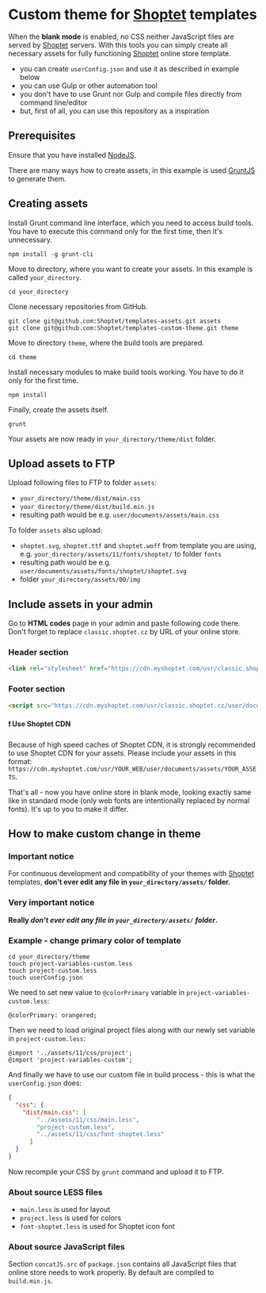 # Custom theme for [Shoptet](https://www.shoptet.cz/) templates

When the **blank mode** is enabled, no CSS neither JavaScript files are served by [Shoptet](https://www.shoptet.cz/) servers.
With this tools you can simply create all necessary assets for fully functioning [Shoptet](https://www.shoptet.cz/) online store template.

* you can create `userConfig.json` and use it as described in example below
* you can use Gulp or other automation tool
* you don't have to use Grunt nor Gulp and compile files directly from command line/editor
* but, first of all, you can use this repository as a inspiration

## Prerequisites

Ensure that you have installed [NodeJS](https://nodejs.org/).

There are many ways how to create assets, in this example is used
[GruntJS](https://gruntjs.com/) to generate them.

## Creating assets

Install Grunt command line interface, which you need to access build tools.
You have to execute this command only for the first time, then it's unnecessary.
```shell
npm install -g grunt-cli
``` 

Move to directory, where you want to create your assets.
In this example is called `your_directory`.
```shell
cd your_directory
``` 

Clone necessary repositories from GitHub.
```shell
git clone git@github.com:Shoptet/templates-assets.git assets
git clone git@github.com:Shoptet/templates-custom-theme.git theme
``` 

Move to directory `theme`, where the build tools are prepared.
```shell
cd theme
``` 

Install necessary modules to make build tools working.
You have to do it only for the first time.
```shell
npm install
``` 

Finally, create the assets itself.
```shell
grunt
``` 

Your assets are now ready in `your_directory/theme/dist` folder.

## Upload assets to FTP

Upload following files to FTP to folder `assets`:

*  `your_directory/theme/dist/main.css`
*  `your_directory/theme/dist/build.min.js`
* resulting path would be e.g. `user/documents/assets/main.css` 

To folder `assets` also upload:

* `shoptet.svg`, `shoptet.ttf` and `shoptet.woff` from template you are using,
e.g. `your_directory/assets/11/fonts/shoptet/` to folder `fonts`
* resulting path would be e.g. `user/documents/assets/fonts/shoptet/shoptet.svg`
* folder `your_directory/assets/00/img`

## Include assets in your admin

Go to **HTML codes** page in your admin and paste following code there.
Don't forget to replace `classic.shoptet.cz` by URL of your online store.

### Header section
```html
<link rel="stylesheet" href="https://cdn.myshoptet.com/usr/classic.shoptet.cz/user/documents/assets/main.css">
```
### Footer section
```html
<script src="https://cdn.myshoptet.com/usr/classic.shoptet.cz/user/documents/assets/build.min.js">
```

#### ❗️ Use Shoptet CDN
Because of high speed caches of Shoptet CDN, it is strongly recommended to use Shoptet CDN for your
assets. Please include your assets in this format: `https://cdn.myshoptet.com/usr/YOUR_WEB/user/documents/assets/YOUR_ASSETS`.


That's all - now you have online store in blank mode, looking exactly same like in standard mode
(only web fonts are intentionally replaced by normal fonts).
It's up to you to make it differ.

## How to make custom change in theme

### Important notice

For continuous development and compatibility of your themes with [Shoptet](https://www.shoptet.cz/) templates,
**don't ever edit any file in `your_directory/assets/` folder.**

### Very important notice
**Really _don't ever edit any file in `your_directory/assets/` folder_.**

### Example - change primary color of template

```shell
cd your_directory/theme
touch project-variables-custom.less
touch project-custom.less
touch userConfig.json
```

We need to set new value to `@colorPrimary` variable in
`project-variables-custom.less`:

```less
@colorPrimary: orangered;
```

Then we need to load original project files along with
our newly set variable in `project-custom.less`:

```less
@import '../assets/11/css/project';
@import 'project-variables-custom';
```

And finally we have to use our custom file in build process -
this is what the `userConfig.json` does:

```json
{
  "css": {
    "dist/main.css": [
        "../assets/11/css/main.less",
        "project-custom.less",
        "../assets/11/css/font-shoptet.less"
      ]
  }
}

```

Now recompile your CSS by `grunt` command and upload it to FTP.

### About source LESS files

* `main.less` is used for layout
* `project.less` is used for colors
* `font-shoptet.less` is used for  Shoptet icon font

### About source JavaScript files

Section `concatJS.src` of `package.json` contains all JavaScript files
that online store needs to work properly. By default are compiled to
`build.min.js`. 
